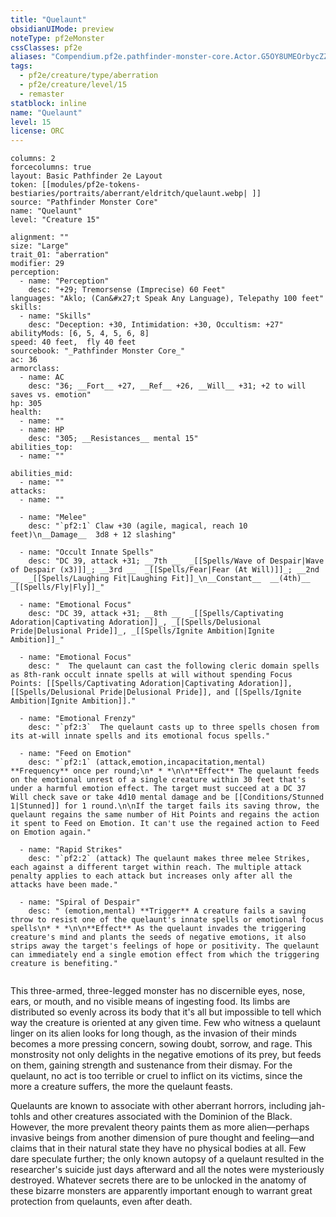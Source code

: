 ```yaml
---
title: "Quelaunt"
obsidianUIMode: preview
noteType: pf2eMonster
cssClasses: pf2e
aliases: "Compendium.pf2e.pathfinder-monster-core.Actor.G5OY8UMEOrbycZZc" 
tags:
  - pf2e/creature/type/aberration
  - pf2e/creature/level/15
  - remaster
statblock: inline
name: "Quelaunt"
level: 15
license: ORC
---
```


```statblock
columns: 2
forcecolumns: true
layout: Basic Pathfinder 2e Layout
token: [[modules/pf2e-tokens-bestiaries/portraits/aberrant/eldritch/quelaunt.webp| ]]
source: "Pathfinder Monster Core"
name: "Quelaunt"
level: "Creature 15"

alignment: ""
size: "Large"
trait_01: "aberration"
modifier: 29
perception:
  - name: "Perception"
    desc: "+29; Tremorsense (Imprecise) 60 Feet"
languages: "Aklo; (Can&#x27;t Speak Any Language), Telepathy 100 feet"
skills:
  - name: "Skills"
    desc: "Deception: +30, Intimidation: +30, Occultism: +27"
abilityMods: [6, 5, 4, 5, 6, 8]
speed: 40 feet,  fly 40 feet
sourcebook: "_Pathfinder Monster Core_"
ac: 36
armorclass:
  - name: AC
    desc: "36; __Fort__ +27, __Ref__ +26, __Will__ +31; +2 to will saves vs. emotion"
hp: 305
health:
  - name: ""
  - name: HP
    desc: "305; __Resistances__ mental 15"
abilities_top:
  - name: ""

abilities_mid:
  - name: ""
attacks:
  - name: ""

  - name: "Melee"
    desc: "`pf2:1` Claw +30 (agile, magical, reach 10 feet)\n__Damage__  3d8 + 12 slashing"

  - name: "Occult Innate Spells"
    desc: "DC 39, attack +31; __7th __  _[[Spells/Wave of Despair|Wave of Despair (x3)]]_; __3rd __  _[[Spells/Fear|Fear (At Will)]]_; __2nd __  _[[Spells/Laughing Fit|Laughing Fit]]_\n__Constant__  __(4th)__ _[[Spells/Fly|Fly]]_"

  - name: "Emotional Focus"
    desc: "DC 39, attack +31; __8th __  _[[Spells/Captivating Adoration|Captivating Adoration]]_, _[[Spells/Delusional Pride|Delusional Pride]]_, _[[Spells/Ignite Ambition|Ignite Ambition]]_"

  - name: "Emotional Focus"
    desc: "  The quelaunt can cast the following cleric domain spells as 8th-rank occult innate spells at will without spending Focus Points: [[Spells/Captivating Adoration|Captivating Adoration]], [[Spells/Delusional Pride|Delusional Pride]], and [[Spells/Ignite Ambition|Ignite Ambition]]."

  - name: "Emotional Frenzy"
    desc: "`pf2:3`  The quelaunt casts up to three spells chosen from its at-will innate spells and its emotional focus spells."

  - name: "Feed on Emotion"
    desc: "`pf2:1` (attack,emotion,incapacitation,mental) **Frequency** once per round;\n* * *\n\n**Effect** The quelaunt feeds on the emotional unrest of a single creature within 30 feet that's under a harmful emotion effect. The target must succeed at a DC 37 Will check save or take 4d10 mental damage and be [[Conditions/Stunned 1|Stunned]] for 1 round.\n\nIf the target fails its saving throw, the quelaunt regains the same number of Hit Points and regains the action it spent to Feed on Emotion. It can't use the regained action to Feed on Emotion again."

  - name: "Rapid Strikes"
    desc: "`pf2:2` (attack) The quelaunt makes three melee Strikes, each against a different target within reach. The multiple attack penalty applies to each attack but increases only after all the attacks have been made."

  - name: "Spiral of Despair"
    desc: " (emotion,mental) **Trigger** A creature fails a saving throw to resist one of the quelaunt's innate spells or emotional focus spells\n* * *\n\n**Effect** As the quelaunt invades the triggering creature's mind and plants the seeds of negative emotions, it also strips away the target's feelings of hope or positivity. The quelaunt can immediately end a single emotion effect from which the triggering creature is benefiting."
 
```



This three-armed, three-legged monster has no discernible eyes, nose, ears, or mouth, and no visible means of ingesting food. Its limbs are distributed so evenly across its body that it's all but impossible to tell which way the creature is oriented at any given time. Few who witness a quelaunt linger on its alien looks for long though, as the invasion of their minds becomes a more pressing concern, sowing doubt, sorrow, and rage. This monstrosity not only delights in the negative emotions of its prey, but feeds on them, gaining strength and sustenance from their dismay. For the quelaunt, no act is too terrible or cruel to inflict on its victims, since the more a creature suffers, the more the quelaunt feasts.

Quelaunts are known to associate with other aberrant horrors, including jah-tohls and other creatures associated with the Dominion of the Black. However, the more prevalent theory paints them as more alien—perhaps invasive beings from another dimension of pure thought and feeling—and claims that in their natural state they have no physical bodies at all. Few dare speculate further; the only known autopsy of a quelaunt resulted in the researcher's suicide just days afterward and all the notes were mysteriously destroyed. Whatever secrets there are to be unlocked in the anatomy of these bizarre monsters are apparently important enough to warrant great protection from quelaunts, even after death.
